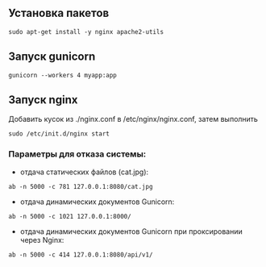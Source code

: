 ## Установка пакетов

```
sudo apt-get install -y nginx apache2-utils
```

## Запуск gunicorn

```
gunicorn --workers 4 myapp:app
```

## Запуск nginx

Добавить кусок из ./nginx.conf в /etc/nginx/nginx.conf, затем выполнить
```
sudo /etc/init.d/nginx start
```

### Параметры для отказа системы:

- отдача статических файлов (cat.jpg):
```
ab -n 5000 -c 781 127.0.0.1:8080/cat.jpg
```
- отдача динамических документов Gunicorn:
```
ab -n 5000 -c 1021 127.0.0.1:8000/
```
- отдача динамических документов Gunicorn при проксировании через Nginx:
```
ab -n 5000 -c 414 127.0.0.1:8080/api/v1/
```